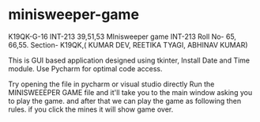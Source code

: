 # minisweeper-game
K19QK-G-16 INT-213 39,51,53
MInisweeper game INT-213 Roll No- 65, 66,55. Section- K19QK,( KUMAR DEV, REETIKA TYAGI, ABHINAV KUMAR)

This is GUI based application designed using tkinter,
 Install Date and Time module.
Use Pycharm for optimal code access.

Try opening the file in pycharm or visual studio directly Run the MINISWEEEPER GAME file and it'll take you to the main window asking you to play the game. and after that we can play the game 
as following then rules. if you click the mines it will show game over.
